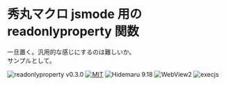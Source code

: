 # 秀丸マクロ jsmode 用の readonlyproperty 関数

一旦置く。汎用的な感じにするのは難しいか。  
サンプルとして。

![readonlyproperty v0.3.0](https://img.shields.io/badge/readonlyproperty-v0.3.0-6479ff.svg)
[![MIT](https://img.shields.io/badge/license-MIT-blue.svg?style=flat)](LICENSE)
![Hidemaru 9.18](https://img.shields.io/badge/Hidemaru-v9.18-6479ff.svg)
![WebView2](https://img.shields.io/badge/WebView2-OK-6479ff.svg)
![execjs](https://img.shields.io/badge/execjs-OK-6479ff.svg)

